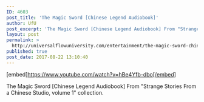 ```yaml
---
ID: 4603
post_title: 'The Magic Sword [Chinese Legend Audiobook]'
author: UfU
post_excerpt: 'The Magic Sword [Chinese Legend Audiobook] From "Strange Stories From a Chinese Studio, volume 1" collection.'
layout: post
permalink: >
  http://universalflowuniversity.com/entertainment/the-magic-sword-chinese-legend-audiobook/
published: true
post_date: 2017-08-22 13:10:40
---
```

[embed]https://www.youtube.com/watch?v=hBe4Yfb-dbo[/embed]<br>
<p>The Magic Sword [Chinese Legend Audiobook] From "Strange Stories From a Chinese Studio, volume 1" collection.</p>